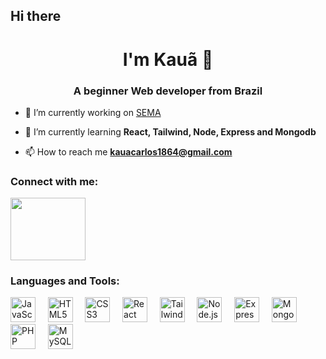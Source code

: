## Hi there 

<h1 align="center">I'm Kauã 👋</h1>
<h3 align="center">A beginner Web developer from Brazil</h3>

- 🔭 I’m currently working on [SEMA](https://github.com/Magnusxy333/Projeto-SEMA)

- 🌱 I’m currently learning **React, Tailwind, Node, Express and Mongodb**

- 📫 How to reach me **kauacarlos1864@gmail.com**

<h3 align="left">Connect with me:</h3>
<p align="left">
<a href="https://www.linkedin.com/in/kau%C3%A3-carlos-293a112a9/" target="blank"><img src="https://cdn.jsdelivr.net/gh/devicons/devicon@latest/icons/linkedin/linkedin-original-wordmark.svg" height="100" width="120" /></a>
</p>

<h3 align="left">Languages and Tools:</h3>
  
  <p align="left">
  
  <img alt="JavaScript" height="40" width="40" src="https://cdn.jsdelivr.net/gh/devicons/devicon@latest/icons/javascript/javascript-original.svg" />
  &nbsp; &nbsp;
  <img alt="HTML5" height="40" width="40" src="https://cdn.jsdelivr.net/gh/devicons/devicon@latest/icons/html5/html5-original.svg" />
  &nbsp; &nbsp;
  <img alt="CSS3" height="40" width="40" src="https://cdn.jsdelivr.net/gh/devicons/devicon@latest/icons/css3/css3-original.svg" />
  &nbsp; &nbsp;
  <img  alt="React" height="40" width="40" src="https://cdn.jsdelivr.net/gh/devicons/devicon@latest/icons/react/react-original.svg" />
  &nbsp; &nbsp;
  <img alt="Tailwind CSS" width="40" height="40" src="https://cdn.jsdelivr.net/gh/devicons/devicon@latest/icons/tailwindcss/tailwindcss-original.svg" />
  &nbsp; &nbsp;
  <img alt="Node.js" height="40" width="40" src="https://cdn.jsdelivr.net/gh/devicons/devicon@latest/icons/nodejs/nodejs-original-wordmark.svg" />
  &nbsp; &nbsp;
  <img alt="Express" height="40" width="40" src="https://cdn.jsdelivr.net/gh/devicons/devicon@latest/icons/express/express-original-wordmark.svg" />
  &nbsp; &nbsp;
  <img alt="MongoDB" height="40" width="40" src="https://cdn.jsdelivr.net/gh/devicons/devicon@latest/icons/mongodb/mongodb-original-wordmark.svg" />
  &nbsp; &nbsp;
  <img alt="PHP" height="40" width="40" src="https://cdn.jsdelivr.net/gh/devicons/devicon@latest/icons/php/php-original.svg" />
  &nbsp; &nbsp;
  <img alt="MySQL" height="40" width="40" src="https://cdn.jsdelivr.net/gh/devicons/devicon@latest/icons/mysql/mysql-original-wordmark.svg" />                  
    
  </p>
 
  
 
          
          
          
          
 

